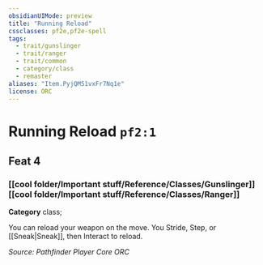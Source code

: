 ```yaml
---
obsidianUIMode: preview
title: "Running Reload"
cssclasses: pf2e,pf2e-spell
tags:
  - trait/gunslinger
  - trait/ranger
  - trait/common
  - category/class
  - remaster
aliases: "Item.PyjQM51vxFr7Nq1e"
license: ORC
---
```

# Running Reload `pf2:1`
## Feat 4
### [[cool folder/Important stuff/Reference/Classes/Gunslinger]][[cool folder/Important stuff/Reference/Classes/Ranger]]

**Category** class; 




You can reload your weapon on the move. You Stride, Step, or [[Sneak|Sneak]], then Interact to reload.

*Source: Pathfinder Player Core*
*ORC*